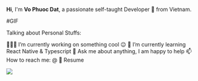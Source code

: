 **Hi**, I'm **Vo Phuoc Dat**, a passionate self-taught Developer 🚀 from Vietnam.

#GIF

Talking about Personal Stuffs:

👨🏽‍💻 I’m currently working on something cool 😉
🌱 I’m currently learning React Native & Typescript
💬 Ask me about anything, I am happy to help
📫 How to reach me: @
📝 Resume

![](https://raw.githubusercontent.com/abhisheknaiidu/abhisheknaiidu/master/code.gif)
